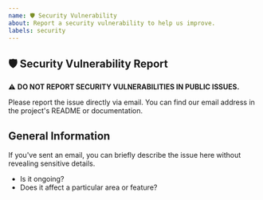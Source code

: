```yaml
---
name: 🛡️ Security Vulnerability
about: Report a security vulnerability to help us improve.
labels: security
---
```


## 🛡️ Security Vulnerability Report

⚠️ **DO NOT REPORT SECURITY VULNERABILITIES IN PUBLIC ISSUES.**

Please report the issue directly via email. You can find our email address in the project's README or documentation.

## General Information

If you've sent an email, you can briefly describe the issue here without revealing sensitive details.

- Is it ongoing? 
- Does it affect a particular area or feature?
